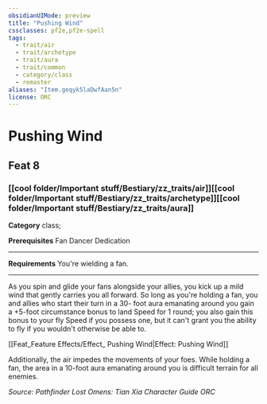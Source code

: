 ```yaml
---
obsidianUIMode: preview
title: "Pushing Wind"
cssclasses: pf2e,pf2e-spell
tags:
  - trait/air
  - trait/archetype
  - trait/aura
  - trait/common
  - category/class
  - remaster
aliases: "Item.geqyk5laDwfAan5n"
license: ORC
---
```

# Pushing Wind
## Feat 8
### [[cool folder/Important stuff/Bestiary/zz_traits/air]][[cool folder/Important stuff/Bestiary/zz_traits/archetype]][[cool folder/Important stuff/Bestiary/zz_traits/aura]]

**Category** class; 



**Prerequisites** Fan Dancer Dedication
* * *
**Requirements** You're wielding a fan.

* * *

As you spin and glide your fans alongside your allies, you kick up a mild wind that gently carries you all forward. So long as you're holding a fan, you and allies who start their turn in a 30- foot aura emanating around you gain a +5-foot circumstance bonus to land Speed for 1 round; you also gain this bonus to your fly Speed if you possess one, but it can't grant you the ability to fly if you wouldn't otherwise be able to.

[[Feat_Feature Effects/Effect_ Pushing Wind|Effect: Pushing Wind]]

Additionally, the air impedes the movements of your foes. While holding a fan, the area in a 10-foot aura emanating around you is difficult terrain for all enemies.

*Source: Pathfinder Lost Omens: Tian Xia Character Guide*
*ORC*